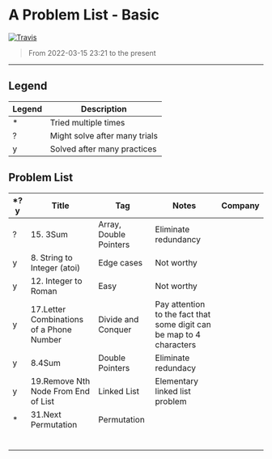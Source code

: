 # A Problem List - Basic

[![Travis](https://img.shields.io/badge/language-C++-green.svg)]()

> From 2022-03-15 23:21 to the present

---

## Legend

| Legend | Description                   |
| ------ | ----------------------------- |
| *      | Tried multiple times          |
| ?      | Might solve after many trials |
| y      | Solved after many practices   |

## Problem List

| *?y | Title                                    | Tag                    | Notes                                                                | Company |
| --- | ---------------------------------------- | ---------------------- | -------------------------------------------------------------------- | ------- |
| ?   | 15. 3Sum                                 | Array, Double Pointers | Eliminate redundancy                                                 |         |
| y   | 8. String to Integer (atoi)              | Edge cases             | Not worthy                                                           |         |
| y   | 12. Integer to Roman                     | Easy                   | Not worthy                                                           |         |
| y   | 17.Letter Combinations of a Phone Number | Divide and Conquer     | Pay attention to the fact that some digit can be map to 4 characters |         |
| y   | 8.4Sum                                   | Double Pointers        | Eliminate redundacy                                                  |         |
| y   | 19.Remove Nth Node From End of List      | Linked List            | Elementary linked list problem                                       |         |
| *   | 31.Next Permutation                      | Permutation            |                                                                      |         |
|     |                                          |                        |                                                                      |         |
|     |                                          |                        |                                                                      |         |
|     |                                          |                        |                                                                      |         |
|     |                                          |                        |                                                                      |         |
|     |                                          |                        |                                                                      |         |
|     |                                          |                        |                                                                      |         |
